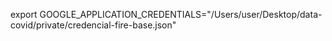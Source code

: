 export GOOGLE_APPLICATION_CREDENTIALS="/Users/user/Desktop/data-covid/private/credencial-fire-base.json"